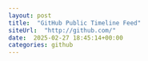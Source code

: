 ```yaml
---
layout: post
title:  "GitHub Public Timeline Feed"
siteUrl:  "http://github.com/"
date:  2025-02-27 18:45:14+00:00
categories: github
---
```

